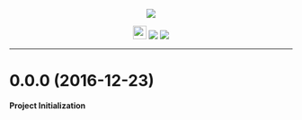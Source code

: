 <p align="center"><img src="https://cdn.rawgit.com/arcticicestudio/nord-putty/develop/src/assets/nord-putty-banner.svg"/></p>

<p align="center"><img src="https://assets-cdn.github.com/favicon.ico" width=24 height=24/> <a href="https://github.com/arcticicestudio/nord-putty/releases/latest"><img src="https://img.shields.io/github/release/arcticicestudio/nord-putty.svg"/></a> <a href="https://github.com/arcticicestudio/nord/releases/tag/v0.2.0"><img src="https://img.shields.io/badge/Nord-v0.2.0-blue.svg"/></a></p>

---

# 0.0.0 (2016-12-23)
**Project Initialization**
